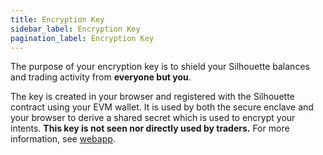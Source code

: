 ```yaml
---
title: Encryption Key
sidebar_label: Encryption Key
pagination_label: Encryption Key
---
```


The purpose of your encryption key is to shield your Silhouette balances and trading activity from **everyone but you**.

The key is created in your browser and registered with the Silhouette contract using your EVM wallet. It is used by both the secure enclave and your browser to derive a shared secret which is used to encrypt your intents. **This key is not seen nor directly used by traders.**
For more information, see [webapp](/docs/architecture/webapp).